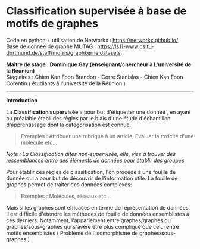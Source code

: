 # Classification supervisée à base de motifs de graphes 
 
Code en python + utilisation de Networkx : https://networkx.github.io/  
Base de donnée de graphe MUTAG : https://ls11-www.cs.tu-dortmund.de/staff/morris/graphkerneldatasets  

**Maître de stage : Dominique Gay (enseignant/chercheur à L'université de la Réunion)**  
Stagiaires : Chien Kan Foon Brandon - Corre Stanislas - Chien Kan Foon Corentin ( étudiants à l'université de la Réunion )  

_____________________________________________________________________________________________________________________________________


**Introduction**

La **Classification supervisée** a pour but d'étiquetter une donnée , en ayant au préalable établi des règles par le biais  d'une étude d'échantillon d'apprentissage dont la catégorisation est connue.

> Exemples : Attribuer une rubrique à un article, Evaluer la toxicité d'une molécule etc...

_Note : La Classification dîtes non-supervisée, elle, vise à trouver des ressemblances entre des éléments de données pour établir des groupes_

Pour établir ces règles de classification, l'on procéde à une fouille de donnée qui a pour but de découvrir de l'information utile.
La fouille de graphes permet de traiter des données complexes:

> Exemples : Molécules, réseaux etc...

Mais si les graphes sont efficaces en terme de représentation de données, il est difficile d'étendre les méthodes de fouille de données ensemblistes à ces derniers. Notamment, l'appariement entre graphes/graphes ou graphes/sous-graphes qui s'avère être plus compliqué que celui entre motifs ensemblistes ( Problème de l'isomorphisme de graphes/sous-graphes )
